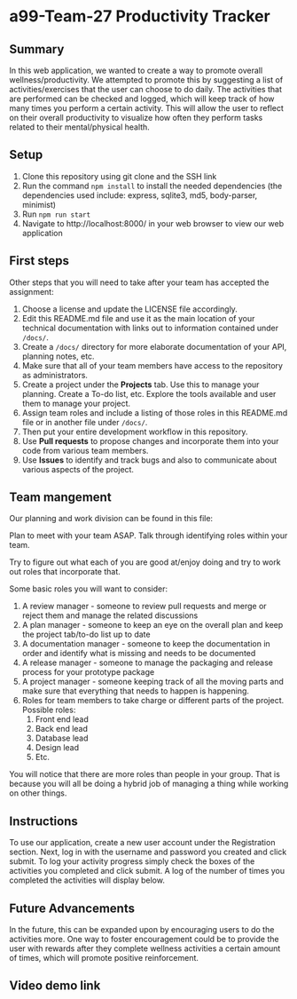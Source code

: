 # a99-Team-27 Productivity Tracker

## Summary 

In this web application, we wanted to create a way to promote overall wellness/productivity. We attempted to promote this by suggesting a list of activities/exercises that the user can choose to do daily. The activities that are performed can be checked and logged, which will keep track of how many times you perform a certain activity. This will allow the user to reflect on their overall productivity to visualize how often they perform tasks related to their mental/physical health. 

## Setup

1. Clone this repository using git clone and the SSH link
2. Run the command ```npm install``` to install the needed dependencies (the dependencies used include: express, sqlite3, md5, body-parser, minimist)
3. Run ```npm run start```
4. Navigate to http://localhost:8000/ in your web browser to view our web application

## First steps

Other steps that you will need to take after your team has accepted the assignment:

1. Choose a license and update the LICENSE file accordingly. 
2. Edit this README.md file and use it as the main location of your technical documentation with links out to information contained under `/docs/`.
3. Create a `/docs/` directory for more elaborate documentation of your API, planning notes, etc.
4. Make sure that all of your team members have access to the repository as administrators.
5. Create a project under the **Projects** tab. Use this to manage your planning. Create a To-do list, etc. Explore the tools available and user them to manage your project.
7. Assign team roles and include a listing of those roles in this README.md file or in another file under `/docs/`.
8. Then put your entire development workflow in this repository.
9. Use **Pull requests** to propose changes and incorporate them into your code from various team members. 
10. Use **Issues** to identify and track bugs and also to communicate about various aspects of the project.

## Team mangement

Our planning and work division can be found in this file: 

Plan to meet with your team ASAP.
Talk through identifying roles within your team.

Try to figure out what each of you are good at/enjoy doing and try to work out roles that incorporate that.

Some basic roles you will want to consider:

1. A review manager - someone to review pull requests and merge or reject them and manage the related discussions
2. A plan manager - someone to keep an eye on the overall plan and keep the project tab/to-do list up to date
3. A documentation manager - someone to keep the documentation in order and identify what is missing and needs to be documented
4. A release manager - someone to manage the packaging and release process for your prototype package
5. A project manager - someone keeping track of all the moving parts and make sure that everything that needs to happen is happening.
5. Roles for team members to take charge or different parts of the project. Possible roles:
    1. Front end lead
    2. Back end lead
    3. Database lead
    4. Design lead
    5. Etc.

You will notice that there are more roles than people in your group.
That is because you will all be doing a hybrid job of managing a thing while working on other things.

## Instructions

To use our application, create a new user account under the Registration section. Next, log in with the username and password you created and click submit. To log your activity progress simply check the boxes of the activities you completed and click submit. A log of the number of times you completed the activities will display below. 

## Future Advancements

In the future, this can be expanded upon by encouraging users to do the activities more. One way to foster encouragement could be to provide the user with rewards after they complete wellness activities a certain amount of times, which will promote positive reinforcement.

## Video demo link


##
